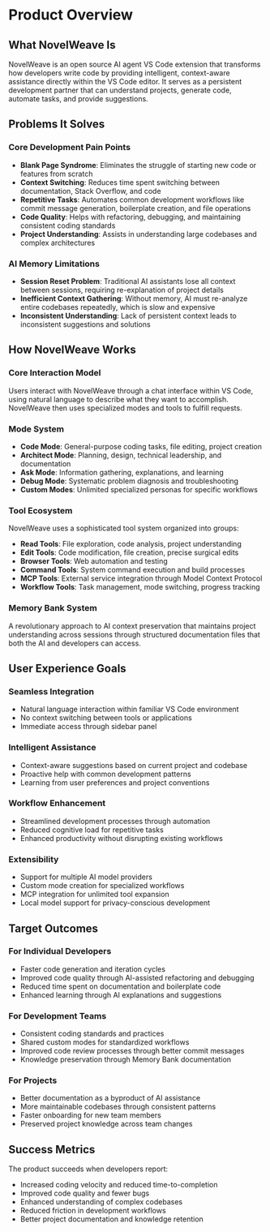 # Product Overview

## What NovelWeave Is

NovelWeave is an open source AI agent VS Code extension that transforms how developers write code by providing intelligent, context-aware assistance directly within the VS Code editor. It serves as a persistent development partner that can understand projects, generate code, automate tasks, and provide suggestions.

## Problems It Solves

### Core Development Pain Points

- **Blank Page Syndrome**: Eliminates the struggle of starting new code or features from scratch
- **Context Switching**: Reduces time spent switching between documentation, Stack Overflow, and code
- **Repetitive Tasks**: Automates common development workflows like commit message generation, boilerplate creation, and file operations
- **Code Quality**: Helps with refactoring, debugging, and maintaining consistent coding standards
- **Project Understanding**: Assists in understanding large codebases and complex architectures

### AI Memory Limitations

- **Session Reset Problem**: Traditional AI assistants lose all context between sessions, requiring re-explanation of project details
- **Inefficient Context Gathering**: Without memory, AI must re-analyze entire codebases repeatedly, which is slow and expensive
- **Inconsistent Understanding**: Lack of persistent context leads to inconsistent suggestions and solutions

## How NovelWeave Works

### Core Interaction Model

Users interact with NovelWeave through a chat interface within VS Code, using natural language to describe what they want to accomplish. NovelWeave then uses specialized modes and tools to fulfill requests.

### Mode System

- **Code Mode**: General-purpose coding tasks, file editing, project creation
- **Architect Mode**: Planning, design, technical leadership, and documentation
- **Ask Mode**: Information gathering, explanations, and learning
- **Debug Mode**: Systematic problem diagnosis and troubleshooting
- **Custom Modes**: Unlimited specialized personas for specific workflows

### Tool Ecosystem

NovelWeave uses a sophisticated tool system organized into groups:

- **Read Tools**: File exploration, code analysis, project understanding
- **Edit Tools**: Code modification, file creation, precise surgical edits
- **Browser Tools**: Web automation and testing
- **Command Tools**: System command execution and build processes
- **MCP Tools**: External service integration through Model Context Protocol
- **Workflow Tools**: Task management, mode switching, progress tracking

### Memory Bank System

A revolutionary approach to AI context preservation that maintains project understanding across sessions through structured documentation files that both the AI and developers can access.

## User Experience Goals

### Seamless Integration

- Natural language interaction within familiar VS Code environment
- No context switching between tools or applications
- Immediate access through sidebar panel

### Intelligent Assistance

- Context-aware suggestions based on current project and codebase
- Proactive help with common development patterns
- Learning from user preferences and project conventions

### Workflow Enhancement

- Streamlined development processes through automation
- Reduced cognitive load for repetitive tasks
- Enhanced productivity without disrupting existing workflows

### Extensibility

- Support for multiple AI model providers
- Custom mode creation for specialized workflows
- MCP integration for unlimited tool expansion
- Local model support for privacy-conscious development

## Target Outcomes

### For Individual Developers

- Faster code generation and iteration cycles
- Improved code quality through AI-assisted refactoring and debugging
- Reduced time spent on documentation and boilerplate code
- Enhanced learning through AI explanations and suggestions

### For Development Teams

- Consistent coding standards and practices
- Shared custom modes for standardized workflows
- Improved code review processes through better commit messages
- Knowledge preservation through Memory Bank documentation

### For Projects

- Better documentation as a byproduct of AI assistance
- More maintainable codebases through consistent patterns
- Faster onboarding for new team members
- Preserved project knowledge across team changes

## Success Metrics

The product succeeds when developers report:

- Increased coding velocity and reduced time-to-completion
- Improved code quality and fewer bugs
- Enhanced understanding of complex codebases
- Reduced friction in development workflows
- Better project documentation and knowledge retention
